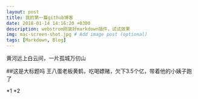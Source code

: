```yaml
---
layout: post
title: 我的第一篇github博客
date: 2018-01-14 14:16:20 +0300
description: webstrom刚装好markdown插件，试试效果
img: mac-screen-shot.jpg # Add image post (optional)
tags: [Markdown, Blog]
---
```

黄河远上白云间，一片孤城万仞山

##这是大标题吗
王八蛋老板黄鹤，吃喝嫖赌，欠下3.5个亿，带着他的小姨子跑了

*1
*2
